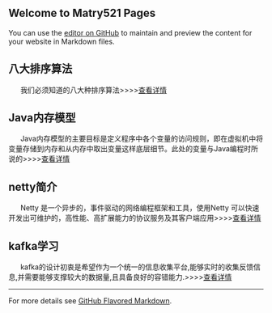 ## Welcome to Matry521 Pages

You can use the [editor on GitHub](https://github.com/matry521/matry521.github.io/edit/master/README.md) to maintain and preview the content for your website in Markdown files.

## 八大排序算法
&nbsp;&nbsp;&nbsp;&nbsp;&nbsp;&nbsp;我们必须知道的八大种排序算法>>>>[查看详情](排序算法.md)

## Java内存模型
&nbsp;&nbsp;&nbsp;&nbsp;&nbsp;&nbsp;Java内存模型的主要目标是定义程序中各个变量的访问规则，即在虚拟机中将变量存储到内存和从内存中取出变量这样底层细节。此处的变量与Java编程时所说的>>>>[查看详情](Java内存模型.md)

<!--![Image](images/nettery.png) -->

## netty简介
&nbsp;&nbsp;&nbsp;&nbsp;&nbsp;&nbsp;Netty 是一个异步的，事件驱动的网络编程框架和工具，使用Netty 可以快速开发出可维护的，高性能、高扩展能力的协议服务及其客户端应用>>>>[查看详情](test.md)

## kafka学习
&nbsp;&nbsp;&nbsp;&nbsp;&nbsp;&nbsp;kafka的设计初衷是希望作为一个统一的信息收集平台,能够实时的收集反馈信息,并需要能够支撑较大的数据量,且具备良好的容错能力.>>>>[查看详情](kafka.md)

__________________________

For more details see [GitHub Flavored Markdown](https://guides.github.com/features/mastering-markdown/).